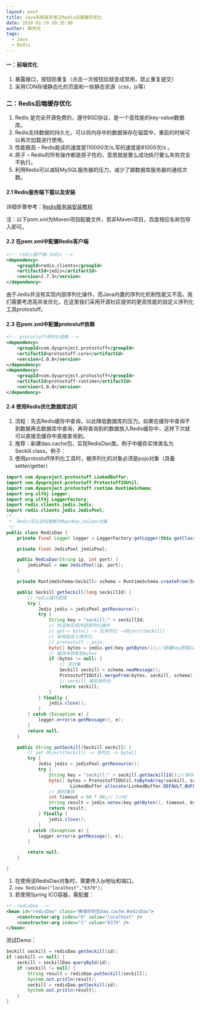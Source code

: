 ```yaml
---
layout: post
title: Java系统高并发之Redis后端缓存优化
date: 2018-02-19 20:35:00
author: 薛师兄
tags:
  - Java
  - Redis
---
```

#### 一：前端优化

1. 暴露接口，按钮防重复（点击一次按钮后就变成禁用，禁止重复提交）
2. 采用CDN存储静态化的页面和一些静态资源（css，js等）

### 二：Redis后端缓存优化

1. Redis 是完全开源免费的，遵守BSD协议，是一个高性能的key-value数据库。
2. Redis支持数据的持久化，可以将内存中的数据保存在磁盘中，重启的时候可以再次加载进行使用。
3. 性能极高 &ndash; Redis能读的速度是110000次/s,写的速度是81000次/s 。
4. 原子 &ndash; Redis的所有操作都是原子性的，意思就是要么成功执行要么失败完全不执行。
5. 利用Redis可以减轻MySQL服务器的压力，减少了跟数据库服务器的通信次数。

#### 2.1 Redis服务端下载以及安装

详细步骤参考：[Redis服务端安装教程](http://www.runoob.com/redis/redis-install.html)

注：以下pom.xml为Maven项目配置文件，若非Maven项目，百度相应名称包导入即可。

#### 2.2 在pom.xml中配置Redis客户端

```xml
<!-- redis客户端:Jedis -->
<dependency>
    <groupId>redis.clients</groupId>
    <artifactId>jedis</artifactId>
    <version>2.7.3</version>
</dependency>
```

由于Jedis并没有实现内部序列化操作，而Java内置的序列化机制性能又不高，我们需要考虑高并发优化，在这里我们采用开源社区提供的更高性能的自定义序列化工具protostuff。

#### 2.3 在pom.xml中配置protostuff依赖

```xml
<!-- protostuff序列化依赖 -->
<dependency>
    <groupId>com.dyuproject.protostuff</groupId>
    <artifactId>protostuff-core</artifactId>
    <version>1.0.8</version>
</dependency>
<dependency>
    <groupId>com.dyuproject.protostuff</groupId>
    <artifactId>protostuff-runtime</artifactId>
    <version>1.0.8</version>
</dependency>
```

#### 2.4 使用Redis优化数据库访问

1. 流程：先去Redis缓存中查询，以此降低数据库的压力。如果在缓存中查询不到数据再去数据库中查询，再将查询到的数据放入Redis缓存中，这样下次就可以直接去缓存中直接查询到。
2. 推荐：新建dao.cache包，实现RedisDao类。例子中缓存实体类名为Seckill.class。例子：
3. 使用protostuff序列化工具时，被序列化的对象必须是pojo对象（具备setter/getter）

```java
import com.dyuproject.protostuff.LinkedBuffer;
import com.dyuproject.protostuff.ProtostuffIOUtil;
import com.dyuproject.protostuff.runtime.RuntimeSchema;
import org.slf4j.Logger;
import org.slf4j.LoggerFactory;
import redis.clients.jedis.Jedis;
import redis.clients.jedis.JedisPool;
/*
 *  Redis可以近似理解为Map<Key,Value>对象
 */
public class RedisDao {
    private final Logger logger = LoggerFactory.getLogger(this.getClass());

    private final JedisPool jedisPool;

    public RedisDao(String ip, int port) {
        jedisPool = new JedisPool(ip, port);
    }

    private RuntimeSchema<Seckill> schema = RuntimeSchema.createFrom(Seckill.class);

    public Seckill getSeckill(long seckillId) {
        // redis操作逻辑
        try {
            Jedis jedis = jedisPool.getResource();
            try {
                String key = "seckill:" + seckillId;
                // 并没有实现内部序列化操作
                // get-> byte[] -> 反序列化 ->Object(Seckill)
                // 采用自定义序列化
                // protostuff : pojo.
                byte[] bytes = jedis.get(key.getBytes());//根据Key获取Value
                // 缓存中获取到bytes
                if (bytes != null) {
                    // 空对象
                    Seckill seckill = schema.newMessage();
                    ProtostuffIOUtil.mergeFrom(bytes, seckill, schema);
                    // seckill 被反序列化
                    return seckill;
                }
            } finally {
                jedis.close();
            }
        } catch (Exception e) {
            logger.error(e.getMessage(), e);
        }
        return null;
    }

    public String putSeckill(Seckill seckill) {
        // set Object(Seckill) -> 序列化 -> byte[]
        try {
            Jedis jedis = jedisPool.getResource();
            try {
                String key = "seckill:" + seckill.getSeckillId();//保存Value的Key
                byte[] bytes = ProtostuffIOUtil.toByteArray(seckill, schema,
                        LinkedBuffer.allocate(LinkedBuffer.DEFAULT_BUFFER_SIZE));
                // 超时缓存
                int timeout = 60 * 60;// 1小时
                String result = jedis.setex(key.getBytes(), timeout, bytes);
                return result;
            } finally {
                jedis.close();
            }
        } catch (Exception e) {
            logger.error(e.getMessage(), e);
        }

        return null;
    }

}
```

1. 在使用该RedisDao对象时，需要传入Ip地址和端口。
2. `new RedisDao("localhost","6379");`
3. 若使用Spring ICO容器，需配置：

```xml
<!--redisDao -->
<bean id="redisDao" class="换成你的包dao.cache.RedisDao">
    <constructor-arg index="0" value="localhost" />
    <constructor-arg index="1" value="6379" />
</bean>
```

测试Demo：

```java
Seckill seckill = redisDao.getSeckill(id);
if (seckill == null) {
    seckill = seckillDao.queryById(id);
    if (seckill != null) {
        String result = redisDao.putSeckill(seckill);
        System.out.pritln(result);
        seckill = redisDao.getSeckill(id);
        System.out.pritln(result);
    }
}
```